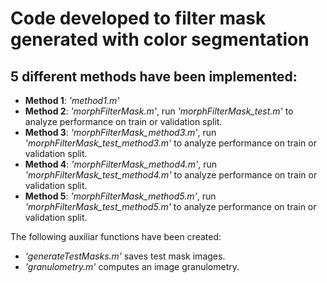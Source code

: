 # Code developed to filter mask generated with color segmentation

## 5 different methods have been implemented:

* **Method 1**: *'method1.m'*
* **Method 2**: *'morphFilterMask.m'*, run *'morphFilterMask_test.m'* to analyze performance on train or validation split.
* **Method 3**: *'morphFilterMask_method3.m'*, run *'morphFilterMask_test_method3.m'* to analyze performance on train or validation split.
* **Method 4**: *'morphFilterMask_method4.m'*, run *'morphFilterMask_test_method4.m'* to analyze performance on train or validation split.
* **Method 5**: *'morphFilterMask_method5.m'*, run *'morphFilterMask_test_method5.m'* to analyze performance on train or validation split.

The following auxiliar functions have been created:
* *'generateTestMasks.m'* saves test mask images.
* *'granulometry.m'* computes an image granulometry.
